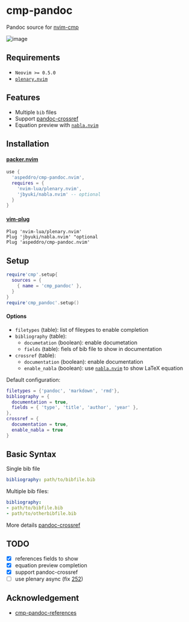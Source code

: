 # cmp-pandoc

Pandoc source for [nvim-cmp](https://github.com/hrsh7th/nvim-cmp)

![image](https://user-images.githubusercontent.com/16160544/139517208-ca327374-9808-479d-9005-3b7ae0541202.png)

## Requirements

- `Neovim >= 0.5.0`
- [`plenary.nvim`](https://github.com/nvim-lua/plenary.nvim)

## Features

- Multiple `bib` files
- Support [pandoc-crossref](https://github.com/lierdakil/pandoc-crossref)
- Equation preview with [`nabla.nvim`](https://github.com/jbyuki/nabla.nvim)

## Installation

#### [packer.nvim](https://github.com/wbthomason/packer.nvim)

```lua
use {
  'aspeddro/cmp-pandoc.nvim',
  requires = {
    'nvim-lua/plenary.nvim',
    'jbyuki/nabla.nvim' -- optional
  }
}
```

#### [vim-plug](https://github.com/junegunn/vim-plug)

```vim
Plug 'nvim-lua/plenary.nvim'
Plug 'jbyuki/nabla.nvim' "optional
Plug 'aspeddro/cmp-pandoc.nvim'
```

## Setup

```lua
require'cmp'.setup{
  sources = {
    { name = 'cmp_pandoc' },
  }
}
require'cmp_pandoc'.setup()
```

#### Options

- `filetypes` (table): list of fileypes to enable completion
- `bibliography` (table):
  - `documetation` (boolean): enable documetation
  - `fields` (table): fiels of bib file to show in documentation
- `crossref` (table):
  - `documentation` (boolean): enable documentation
  - `enable_nabla` (boolean): use [`nabla.nvim`](https://github.com/jbyuki/nabla.nvim) to show LaTeX equation

Default configuration:

```lua
filetypes = {'pandoc', 'markdown', 'rmd'},
bibliography = {
  documentation = true,
  fields = { 'type', 'title', 'author', 'year' },
},
crossref = {
  documentation = true,
  enable_nabla = true
}
```

## Basic Syntax

Single bib file
```yaml
bibliography: path/to/bibfile.bib
```

Multiple bib files:
```yaml
bibliography:
- path/to/bibfile.bib
- path/to/otherbibfile.bib
```

More details [pandoc-crossref](https://lierdakil.github.io/pandoc-crossref/)

## TODO

- [x] references fields to show
- [x] equation preview completion
- [x] support pandoc-crossref
- [ ] use plenary async (fix [252](https://github.com/nvim-lua/plenary.nvim/issues/252))

## Acknowledgement

- [cmp-pandoc-references](https://github.com/jc-doyle/cmp-pandoc-references/)
